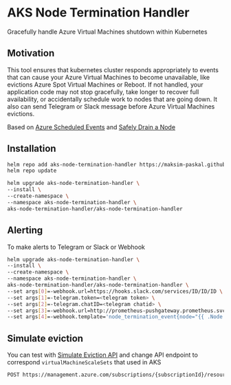 # AKS Node Termination Handler

Gracefully handle Azure Virtual Machines shutdown within Kubernetes

## Motivation

This tool ensures that kubernetes cluster responds appropriately to events that can cause your Azure Virtual Machines to become unavailable, like evictions Azure Spot Virtual Machines or Reboot. If not handled, your application code may not stop gracefully, take longer to recover full availability, or accidentally schedule work to nodes that are going down. It also can send Telegram or Slack message before Azure Virtual Machines evictions.

Based on [Azure Scheduled Events](https://docs.microsoft.com/en-us/azure/virtual-machines/linux/scheduled-events) and [Safely Drain a Node](https://kubernetes.io/docs/tasks/administer-cluster/safely-drain-node/)

## Installation

```bash
helm repo add aks-node-termination-handler https://maksim-paskal.github.io/aks-node-termination-handler/
helm repo update

helm upgrade aks-node-termination-handler \
--install \
--create-namespace \
--namespace aks-node-termination-handler \
aks-node-termination-handler/aks-node-termination-handler
```

## Alerting

To make alerts to Telegram or Slack or Webhook

```bash
helm upgrade aks-node-termination-handler \
--install \
--create-namespace \
--namespace aks-node-termination-handler \
aks-node-termination-handler/aks-node-termination-handler \
--set args[0]=-webhook.url=https://hooks.slack.com/services/ID/ID/ID \
--set args[1]=-telegram.token=<telegram token> \
--set args[2]=-telegram.chatID=<telegram chatid> \
--set args[3]=-webhook.url=http://prometheus-pushgateway.prometheus.svc.cluster.local:9091/metrics/job/aks-node-termination-handler \
--set args[4]=-webhook.template='node_termination_event{node="{{ .Node }}"} 1'
```

## Simulate eviction

You can test with [Simulate Eviction API](https://docs.microsoft.com/en-us/rest/api/compute/virtual-machines/simulate-eviction) and change API endpoint to correspond `virtualMachineScaleSets` that used in AKS

```bash
POST https://management.azure.com/subscriptions/{subscriptionId}/resourceGroups/{resourceGroupName}/providers/Microsoft.Compute/virtualMachineScaleSets/{vmName}/virtualMachines/{vmID}/simulateEviction?api-version=2021-03-01
```
